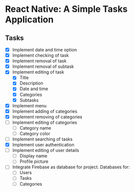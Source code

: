 # React Native: A Simple Tasks Application

## Tasks

-   [x] Implement date and time option
-   [x] Implement checking of task
-   [x] Implement removal of task
-   [x] Implement removal of subtask
-   [x] Implement editing of task
    -   [x] Title
    -   [x] Description
    -   [x] Date and time
    -   [x] Categories
    -   [x] Subtasks
-   [x] Implement menu
-   [x] Implement adding of categories
-   [x] Implement removing of categories
-   [ ] Implement editing of categories
    -   [ ] Category name
    -   [ ] Category color
-   [ ] Implement searching of tasks
-   [x] Implement user authentication
-   [ ] Implement editing of user details
    -   [ ] Display name
    -   [ ] Profile picture
-   [ ] Integrate Firebase as database for project. Databases for:
    -   [ ] Users
    -   [ ] Tasks
    -   [ ] Categories
